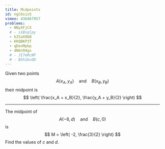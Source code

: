 ```yaml
---
title: Midpoints
id: ngC6six5
vimeo: 436467957
problems:
  - NNyXFjCX
  # - s1Bsqlpy
  - kZSaX8bB
  - KKQBKP3T
  - qDexMpkp
  - dN6n94gx
  # - JI7eRcNF
  # - B5h1bvOD
---
```


Given two points
$$
A(x_A, y_A) \quad \text{and} \quad B(x_B, y_B)
$$
their midpoint is
$$
\left( \frac{x_A + x_B}{2}, \frac{y_A + y_B}{2} \right)
$$

<geogebra id="fjebqpda"></geogebra>

---

The midpoint of
$$
A(-6, d) \quad \text{and} \quad B(c, 0)
$$
is
$$
M = \left( -2, \frac{3}{2} \right)
$$
Find the values of $c$ and $d.$
